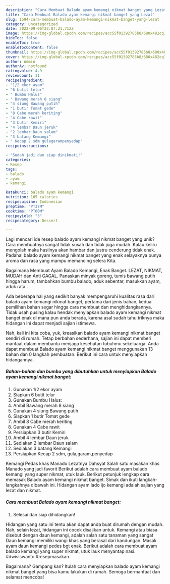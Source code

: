 ```yaml
---
description: "Cara Membuat Balado ayam kemangi nikmat banget yang Lezat"
title: "Cara Membuat Balado ayam kemangi nikmat banget yang Lezat"
slug: 1594-cara-membuat-balado-ayam-kemangi-nikmat-banget-yang-lezat
category: Uncategorized
date: 2022-09-06T22:07:21.712Z
image: https://img-global.cpcdn.com/recipes/acc55f01392785b8/680x482cq70/balado-ayam-kemangi-nikmat-banget-foto-resep-utama.jpg
hideToc: false
enableToc: true
enableTocContent: false
thumbnail: https://img-global.cpcdn.com/recipes/acc55f01392785b8/680x482cq70/balado-ayam-kemangi-nikmat-banget-foto-resep-utama.jpg
cover: https://img-global.cpcdn.com/recipes/acc55f01392785b8/680x482cq70/balado-ayam-kemangi-nikmat-banget-foto-resep-utama.jpg
author: Admin
authorAv: notfound
ratingvalue: 4.9
reviewcount: 11
recipeingredient:
- "1/2 ekor ayam"
- "6 butit telur"
- " Bumbu Halus"
- " Bawang merah 8 siang"
- "4 siung Bawang putih"
- "1 butir Tomat gede"
- "8 Cabe merah keriting"
- "4 Cabe rawit"
- "3 butir Kemiri"
- "4 lembar Daun jeruk"
- "2 lembar Daun salam"
- "3 batang Kemangi"
- " Kecap 2 sdm gulagarampenyedap"
recipeinstructions:

- "Sudah jadi dan siap dinikmati!"
categories:
- Resep
tags:
- balado
- ayam
- kemangi

katakunci: balado ayam kemangi 
nutrition: 105 calories
recipecuisine: Indonesian
preptime: "PT37M"
cooktime: "PT60M"
recipeyield: "3"
recipecategory: Dessert

---
```





Lagi mencari ide resep balado ayam kemangi nikmat banget yang unik? Cara membuatnya sangat tidak susah dan tidak juga mudah. Kalau keliru mengolah maka hasilnya akan hambar dan justru cenderung tidak enak. Padahal balado ayam kemangi nikmat banget yang enak selayaknya punya aroma dan rasa yang mampu memancing selera Kita.





Bagaimana Membuat Ayam Balado Kemangi, Enak Banget. LEZAT, NIKMAT, MUDAH dan Anti GAGAL. Panaskan minyak goreng, tumis bawang putih hingga harum, tambahkan bumbu balado, aduk sebentar, masukkan ayam, aduk rata..

Ada beberapa hal yang sedikit banyak mempengaruhi kualitas rasa dari balado ayam kemangi nikmat banget, pertama dari jenis bahan, kedua pemilihan bahan segar hingga cara membuat dan menghidangkannya. Tidak usah pusing kalau hendak menyiapkan balado ayam kemangi nikmat banget enak di mana pun anda berada, karena asal sudah tahu triknya maka hidangan ini dapat menjadi sajian istimewa.






Nah, kali ini kita coba, yuk, kreasikan balado ayam kemangi nikmat banget sendiri di rumah. Tetap berbahan sederhana, sajian ini dapat memberi manfaat dalam membantu menjaga kesehatan tubuhmu sekeluarga. Anda dapat membuat Balado ayam kemangi nikmat banget menggunakan 13 bahan dan 0 langkah pembuatan. Berikut ini cara untuk menyiapkan hidangannya.

<!--inarticleads1-->

##### Bahan-bahan dan bumbu yang dibutuhkan untuk menyiapkan Balado ayam kemangi nikmat banget:

1. Gunakan 1/2 ekor ayam
1. Siapkan 6 butit telur
1. Gunakan  Bumbu Halus:
1. Ambil  Bawang merah 8 siang
1. Gunakan 4 siung Bawang putih
1. Siapkan 1 butir Tomat gede
1. Ambil 8 Cabe merah keriting
1. Gunakan 4 Cabe rawit
1. Persiapkan 3 butir Kemiri
1. Ambil 4 lembar Daun jeruk
1. Sediakan 2 lembar Daun salam
1. Sediakan 3 batang Kemangi
1. Persiapkan  Kecap 2 sdm, gula,garam,penyedap


Kemangi Pedas khas Manado Lezatnya Dahsyat Salah satu masakan khas Manado yang jadi favorit Berikut adalah cara membuat ayam balado kemangi yang super nikmat, utuk lauk. Berikut petunjuk lengkap cara memasak Balado ayam kemangi nikmat banget. Simak dan ikuti langkah-langkahnya dibawah ini. Hidangan ayam lado ijo kemangi adalah sajian yang lezat dan nikmat. 

<!--inarticleads2-->

##### Cara membuat Balado ayam kemangi nikmat banget:


1. Selesai dan siap dihidangkan!

Hidangan yang satu ini tentu akan dapat anda buat dirumah dengan mudah. Nah, selain lezat, hidangan ini cocok disajikan untuk. Kemangi atau biasa disebut dengan daun kemangi, adalah salah satu tanaman yang sangat Daun kemangi memiliki wangi khas yang berasal dari kandungan. Masak ayam daun kemangi pedes bgt enak. Berikut adalah cara membuat ayam balado kemangi yang super nikmat, utuk lauk menyantap nasi. #dwisiswanto #resepmasakan. 

Bagaimana? Gampang kan? Itulah cara menyiapkan balado ayam kemangi nikmat banget yang bisa kamu lakukan di rumah. Semoga bermanfaat dan selamat mencoba!
